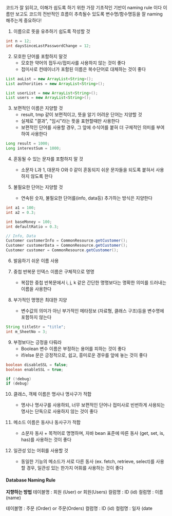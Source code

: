코드가 잘 읽히고, 이해가 쉽도록 하기 위한 가장 기초적인 기반이 naming rule 이다
이름만 보고도 코드의 전반적인 흐름이 추측될수 있도록 변수명/함수명등을 잘 naming 해주는게 중요하다!

1. 이름으로 뜻을 유추하기 쉽도록 작성할 것
```java
int n = 12;
int daysSinceLastPasswordChange = 12;
```

2. 모호한 단어를 포함하지 말것
	- 모호한 약어의 접두사/접미사를 사용하지 않는 것이 좋다
	- 접미사로 컨테이너가 포함된 이름은 복수단어로 대체하는 것이 좋다

```java
List auList = new ArrayList<String>();
List authorities = new ArrayList<String>();

List userList = new ArrayList<String>();
List users = new ArrayList<String>();
```

3. 보편적인 이름은 지양할 것
	- result, tmp 같이 보편적이고, 뜻을 알기 어려운 단어는 지양할 것
	- 실제로 "결과", "임시"라는 뜻을 표현할때만 사용한다
	- 보편적인 단어를 사용할 경우, 그 앞에 수식어를 붙혀 더 구체적인 의미를 부여하여 사용한다

```java
Long result = 1000;
Long interestSum = 1000;
```

4. 혼동될 수 있는 문자를 포함하지 말 것
	- 소문자 L과 1, 대문자 O와 0 같이 혼동되지 쉬운 문자들을 되도록 붙혀서 사용하지 않도록 한다

5. 불필요한 단어는 지양할 것
	- 연속된 숫자, 불필요한 단어를(info, data등) 추가하는 방식은 지양한다

```java
int a1 = 100;
int a2 = 0.3;

int baseMoney = 100;
int defaultRatio = 0.3;

// Info, Data 
Customer customerInfo = CommonResource.getCustomer();
Customer customerData = CommonResource.getCustomer();
Customer customer = CommonResource.getCustomer();
```

6. 발음하기 쉬운 이름 사용

7. 중첩 반복문 인덱스 이름은 구체적으로 명명
	- 복잡한 중첩 반복문에서 i, j, k 같은 간단한 명명보다는 명확한 의미를 드러내는 이름을 사용한다

8. 부가적인 명명은 최대한 지양
	- 변수값의 의미가 아닌 부가적인 메타정보 (자료형, 클래스 구조)등을 변수명에 포함하지 않는다

```java
String titleStr = "title";
int m_SheetNo = 3;
```

9. 부정보다는 긍정을 다뤄라
	- Boolean 변수 이름은 부정하는 용어를 피하는 것이 좋다
	- if/else 문은 긍정적으로, 쉽고, 흥미로운 경우를 앞에 놓는 것이 좋다

```java
boolean disableSSL = false;
boolean enableSSL = true;

if (!debug)
if (debug)
```

10. 클래스, 객체 이름은 명사나 명사구가 적합
	- 명사나 명사구를 사용하되, 너무 보편적인 단어나 접미사로 빈번하게 사용되는 명사는 단독으로 사용하지 않는 것이 좋다

11. 메소드 이름은 동사나 동사구가 적합
	- 소문자 동사 + 목적어로 명명하며, 자바 bean 표준에 따른 동사 (get, set, is, has)를 사용하는 것이 좋다

12. 일관성 있는 어휘를 사용할 것
	- 동일한 기능의 메소드가 서로 다른 동사 (ex. fetch, retrieve, select)를 사용할 경우, 일관성 있는 한가지 어휘를 사용하는 것이 좋다

#### Database Naming Rule
**지향하는 방법**
테이블명 : 회원 (User) or 회원(Users)
컬럼명 : ID (id)
컬럼명 : 이름 (name)

테이블명 : 주문 (Order) or 주문(Orders)
컬럼명 : ID (id)
컬럼명 : 일자 (date